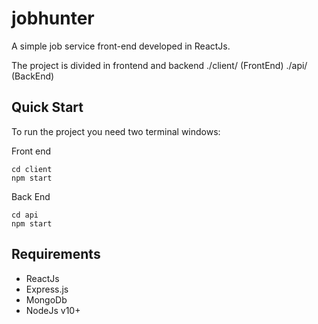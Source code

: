 # jobhunter
A simple job service front-end developed in ReactJs.

The project is divided in frontend and backend
 ./client/   (FrontEnd)
 ./api/      (BackEnd)

## Quick Start
To run the project you need two terminal windows:

Front end
```
cd client
npm start
```

Back End
```
cd api
npm start
```
## Requirements
 + ReactJs
 + Express.js
 + MongoDb
 + NodeJs v10+
 

